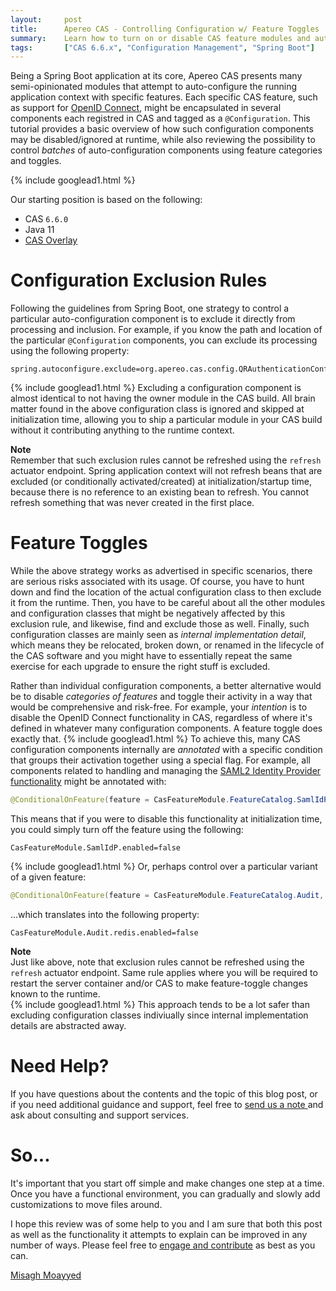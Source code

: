 ```yaml
---
layout:     post
title:      Apereo CAS - Controlling Configuration w/ Feature Toggles
summary:    Learn how to turn on or disable CAS feature modules and auto-configuration components.
tags:       ["CAS 6.6.x", "Configuration Management", "Spring Boot"]
---
```


Being a Spring Boot application at its core, Apereo CAS presents many semi-opinionated modules that attempt to auto-configure the running application context with specific features. Each specific CAS feature, such as support for [OpenID Connect](https://apereo.github.io/cas/6.6.x/protocol/OIDC-Protocol.html), might be encapsulated in several components each registred in CAS and tagged as a `@Configuration`. This tutorial provides a basic overview of how such configuration components may be disabled/ignored at runtime, while also reviewing the possibility to control *batches* of auto-configuration components using feature categories and toggles.

{% include googlead1.html  %}

Our starting position is based on the following:

- CAS `6.6.0`
- Java 11
- [CAS Overlay](https://github.com/apereo/cas-overlay-template)
 
# Configuration Exclusion Rules

Following the guidelines from Spring Boot, one strategy to control a particular auto-configuration component is to exclude it directly from processing and inclusion. For example, if you know the path and location of the particular `@Configuration` components, you can exclude its processing using the following property:

```properties
spring.autoconfigure.exclude=org.apereo.cas.config.QRAuthenticationConfiguration
```
{% include googlead1.html  %}
Excluding a configuration component is almost identical to not having the owner module in the CAS build. All brain matter found in the above configuration class is ignored and skipped at initialization time, allowing you to ship a particular module in your CAS build without it contributing anything to the runtime context. 

<div class="alert alert-info">
  <strong>Note</strong><br/>Remember that such exclusion rules cannot be refreshed using the <code>refresh</code> actuator endpoint. Spring application context will not refresh beans that are excluded (or conditionally activated/created) at initialization/startup time, because there is no reference to an existing bean to refresh. You cannot refresh something that was never created in the first place. 
</div>

# Feature Toggles

While the above strategy works as advertised in specific scenarios, there are serious risks associated with its usage. Of course, you have to hunt down and find the location of the actual configuration class to then exclude it from the runtime. Then, you have to be careful about all the other modules and configuration classes that might be negatively affected by this exclusion rule, and likewise, find and exclude those as well. Finally, such configuration classes are mainly seen as *internal implementation detail*, which means they be relocated, broken down, or renamed in the lifecycle of the CAS software and you might have to essentially repeat the same exercise for each upgrade to ensure the right stuff is excluded. 

Rather than individual configuration components, a better alternative would be to disable *categories of features* and toggle their activity in a way that would be comprehensive and risk-free. For example, your *intention* is to disable the OpenID Connect functionality in CAS, regardless of where it's defined in whatever many configuration components. A feature toggle does exactly that. 
{% include googlead1.html  %}
To achieve this, many CAS configuration components internally are *annotated* with a specific condition that groups their activation together using a special flag. For example, all components related to handling and managing the [SAML2 Identity Provider functionality](https://apereo.github.io/cas/6.6.x/authentication/Configuring-SAML2-Authentication.html) might be annotated with:

```java
@ConditionalOnFeature(feature = CasFeatureModule.FeatureCatalog.SamlIdP)
```

This means that if you were to disable this functionality at initialization time, you could simply turn off the feature using the following:

```properties
CasFeatureModule.SamlIdP.enabled=false
```
{% include googlead1.html  %}
Or, perhaps control over a particular variant of a given feature:

```java
@ConditionalOnFeature(feature = CasFeatureModule.FeatureCatalog.Audit, module = "redis")
```

...which translates into the following property:

```properties
CasFeatureModule.Audit.redis.enabled=false
```

<div class="alert alert-info">
  <strong>Note</strong><br/>Just like above, note that exclusion rules cannot be refreshed using the <code>refresh</code> actuator endpoint. Same rule applies where you will be required to restart the server container and/or CAS to make feature-toggle changes known to the runtime.
</div>
{% include googlead1.html  %}
This approach tends to be a lot safer than excluding configuration classes indiviually since internal implementation details are abstracted away.

# Need Help?

If you have questions about the contents and the topic of this blog post, or if you need additional guidance and support, feel free to [send us a note ](/#contact-section-header) and ask about consulting and support services.

# So...

It's important that you start off simple and make changes one step at a time. Once you have a functional environment, you can gradually and slowly add customizations to move files around.

I hope this review was of some help to you and I am sure that both this post as well as the functionality it attempts to explain can be improved in any number of ways. Please feel free to [engage and contribute](https://apereo.github.io/cas/developer/Contributor-Guidelines.html) as best as you can.

[Misagh Moayyed](https://fawnoos.com)
